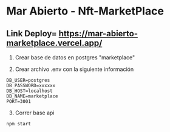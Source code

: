 # Mar Abierto - Nft-MarketPlace

## Link Deploy= https://mar-abierto-marketplace.vercel.app/

1. Crear base de datos en postgres "marketplace"

2. Crear archivo .env con la siguiente información
```
DB_USER=postgres
DB_PASSWORD=xxxxxx
DB_HOST=localhost
DB_NAME=marketplace
PORT=3001
```

3. Correr base api 
```
npm start
```
